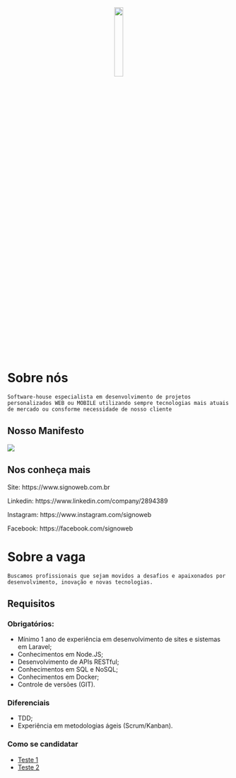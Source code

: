 
<div align="center">
  <img width="20%" src="https://site.signoweb.com.br/assets/images/logo-signo.svg" />
</div>

# Sobre nós
`Software-house especialista em desenvolvimento de projetos personalizados WEB ou MOBILE utilizando sempre tecnologias mais atuais de mercado ou consforme necessidade de nosso cliente`

## Nosso Manifesto
<img src="https://site.signoweb.com.br/assets/images/manifesto.png" />

## Nos conheça mais
<p>Site: https://www.signoweb.com.br</p>
<p>Linkedin: https://www.linkedin.com/company/2894389</p>
<p>Instagram: https://www.instagram.com/signoweb</p>
<p>Facebook: https://facebook.com/signoweb</p>

# Sobre a vaga
`Buscamos profissionais que sejam movidos a desafios e apaixonados por desenvolvimento, inovação e novas tecnologias.`

## Requisitos

### Obrigatórios:
* Mínimo 1 ano de experiência em desenvolvimento de sites e sistemas em Laravel;
* Conhecimentos em Node.JS;
* Desenvolvimento de APIs RESTful;
* Conhecimentos em SQL e NoSQL;
* Conhecimentos em Docker;
* Controle de versões (GIT).

### Diferenciais
* TDD;
* Experiência em metodologias ágeis (Scrum/Kanban).

### Como se candidatar

* <a href="teste1.md">Teste 1</a>
* <a href="teste2.md">Teste 2</a>

